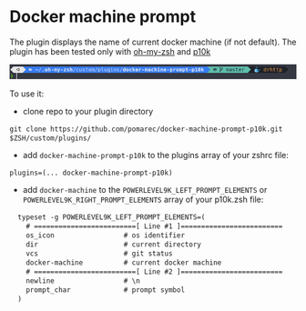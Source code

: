 # Docker machine prompt

The plugin displays the name of current docker machine (if not default).
The plugin has been tested only with [oh-my-zsh](https://ohmyz.sh/) and [p10k](https://github.com/romkatv/powerlevel10k)


![Example of docker-machine-prompt-p10k](
  https://raw.githubusercontent.com/pomarec/docker-machine-prompt-p10k/master/example.png)

To use it: 

- clone repo to your plugin directory
```
git clone https://github.com/pomarec/docker-machine-prompt-p10k.git $ZSH/custom/plugins/
```
- add `docker-machine-prompt-p10k` to the plugins array of your zshrc file:
```
plugins=(... docker-machine-prompt-p10k)
```
- add `docker-machine` to the `POWERLEVEL9K_LEFT_PROMPT_ELEMENTS` or `POWERLEVEL9K_RIGHT_PROMPT_ELEMENTS` array of your p10k.zsh file:
```
  typeset -g POWERLEVEL9K_LEFT_PROMPT_ELEMENTS=(
    # =========================[ Line #1 ]=========================
    os_icon                 # os identifier
    dir                     # current directory
    vcs                     # git status
    docker-machine          # current docker machine
    # =========================[ Line #2 ]=========================
    newline                 # \n
    prompt_char             # prompt symbol
  )
```